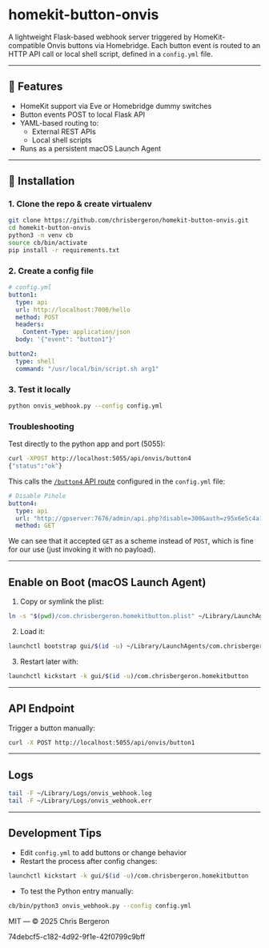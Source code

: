 # homekit-button-onvis

A lightweight Flask-based webhook server triggered by HomeKit-compatible Onvis buttons via Homebridge. Each button event is routed to an HTTP API call or local shell script, defined in a `config.yml` file.

---

## 🚀 Features

- HomeKit support via Eve or Homebridge dummy switches
- Button events POST to local Flask API
- YAML-based routing to:
  - External REST APIs
  - Local shell scripts
- Runs as a persistent macOS Launch Agent

---

## 🔧 Installation

### 1. Clone the repo & create virtualenv

```bash
git clone https://github.com/chrisbergeron/homekit-button-onvis.git
cd homekit-button-onvis
python3 -m venv cb
source cb/bin/activate
pip install -r requirements.txt
```

### 2. Create a config file

```yaml
# config.yml
button1:
  type: api
  url: http://localhost:7000/hello
  method: POST
  headers:
    Content-Type: application/json
  body: '{"event": "button1"}'

button2:
  type: shell
  command: "/usr/local/bin/script.sh arg1"
```

### 3. Test it locally

```bash
python onvis_webhook.py --config config.yml
```

### Troubleshooting

Test directly to the python app and port (5055):

```bash
curl -XPOST http://localhost:5055/api/onvis/button4
{"status":"ok"}
```

This calls the [`/button4` API route](https://github.com/chrisbergeron/homekit-button-onvis/blob/25878edc99b6199031a7bc339a6ad7a4da174db7/config.yml#L20) configured in the `config.yml` file:

```yaml
# Disable Pihole
button4:
  type: api
  url: "http://gpserver:7676/admin/api.php?disable=300&auth=z95x6e5c4a17d1ce58eb420a998d69dfd285e0e7c639706c715335d784e47f7dbff4cd7f6e"
  method: GET
```
We can see that it accepted `GET` as a scheme instead of `POST`, which is fine for our use (just invoking it with no payload).


---

## Enable on Boot (macOS Launch Agent)

1. Copy or symlink the plist:

```bash
ln -s "$(pwd)/com.chrisbergeron.homekitbutton.plist" ~/Library/LaunchAgents/
```

2. Load it:

```bash
launchctl bootstrap gui/$(id -u) ~/Library/LaunchAgents/com.chrisbergeron.homekitbutton.plist
```

3. Restart later with:

```bash
launchctl kickstart -k gui/$(id -u)/com.chrisbergeron.homekitbutton
```

---

## API Endpoint

Trigger a button manually:

```bash
curl -X POST http://localhost:5055/api/onvis/button1
```

---

## Logs

```bash
tail -F ~/Library/Logs/onvis_webhook.log
tail -F ~/Library/Logs/onvis_webhook.err
```

---

## Development Tips

- Edit `config.yml` to add buttons or change behavior
- Restart the process after config changes:

```bash
launchctl kickstart -k gui/$(id -u)/com.chrisbergeron.homekitbutton
```

- To test the Python entry manually:

```bash
cb/bin/python3 onvis_webhook.py --config config.yml
```

MIT — © 2025 Chris Bergeron

74debcf5-c182-4d92-9f1e-42f0799c9bff
